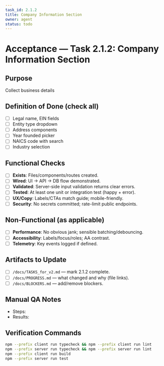 ```yaml
---
task_id: 2.1.2
title: Company Information Section
owner: agent
status: todo
---
```


# Acceptance — Task 2.1.2: Company Information Section

## Purpose
Collect business details

## Definition of Done (check all)
- [ ] Legal name, EIN fields
- [ ] Entity type dropdown
- [ ] Address components
- [ ] Year founded picker
- [ ] NAICS code with search
- [ ] Industry selection

## Functional Checks
- [ ] **Exists**: Files/components/routes created.
- [ ] **Wired**: UI → API → DB flow demonstrated.
- [ ] **Validated**: Server-side input validation returns clear errors.
- [ ] **Tested**: At least one unit or integration test (happy + error).
- [ ] **UX/Copy**: Labels/CTAs match guide; mobile-friendly.
- [ ] **Security**: No secrets committed; rate-limit public endpoints.

## Non-Functional (as applicable)
- [ ] **Performance**: No obvious jank; sensible batching/debouncing.
- [ ] **Accessibility**: Labels/focus/roles; AA contrast.
- [ ] **Telemetry**: Key events logged if defined.

## Artifacts to Update
- [ ] `/docs/TASKS_for_v2.md` — mark 2.1.2 complete.
- [ ] `/docs/PROGRESS.md` — what changed and why (file links).
- [ ] `/docs/BLOCKERS.md` — add/remove blockers.

## Manual QA Notes
- Steps:
- Results:

## Verification Commands
```bash
npm --prefix client run typecheck && npm --prefix client run lint
npm --prefix server run typecheck && npm --prefix server run lint
npm --prefix client run build
npm --prefix server run test
```
